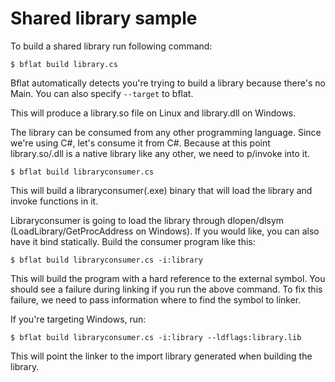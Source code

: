 # Shared library sample

To build a shared library run following command:

```console
$ bflat build library.cs
```

Bflat automatically detects you're trying to build a library because there's no Main. You can also specify `--target` to bflat.

This will produce a library.so file on Linux and library.dll on Windows.

The library can be consumed from any other programming language. Since we're using C#, let's consume it from C#. Because at this point library.so/.dll is a native library like any other, we need to p/invoke into it.

```console
$ bflat build libraryconsumer.cs
```

This will build a libraryconsumer(.exe) binary that will load the library and invoke functions in it.

Libraryconsumer is going to load the library through dlopen/dlsym (LoadLibrary/GetProcAddress on Windows). If you would like, you can also have it bind statically. Build the consumer program like this:

```console
$ bflat build libraryconsumer.cs -i:library
```

This will build the program with a hard reference to the external symbol. You should see a failure during linking if you run the above command. To fix this failure, we need to pass information where to find the symbol to linker.

If you're targeting Windows, run:

```console
$ bflat build libraryconsumer.cs -i:library --ldflags:library.lib
```

This will point the linker to the import library generated when building the library.
